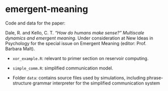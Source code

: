# emergent-meaning

Code and data for the paper:

   Dale, R. and Kello, C. T. *“How do humans make sense?” Multiscale dynamics and emergent meaning*. Under consideration at New Ideas in Psychology for the special issue on Emergent Meaning (editor: Prof. Barbara Malt).

* `xor_example.R`: relevant to primer section on reservoir computing.

* `simple_comm.R`: simplified communication model.

* Folder `data`: contains source files used by simulations, including phrase-structure grammar interpreter for the simplified communication system
